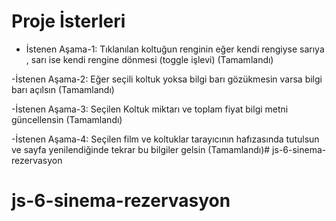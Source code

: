 # Proje İsterleri

- İstenen Aşama-1: Tıklanılan koltuğun renginin eğer kendi rengiyse sarıya , sarı ise kendi rengine dönmesi (toggle işlevi) (Tamamlandı)

-İstenen Aşama-2: Eğer seçili koltuk yoksa bilgi barı gözükmesin varsa bilgi barı açılsın (Tamamlandı)

-İstenen Aşama-3: Seçilen Koltuk miktarı ve toplam fiyat bilgi metni güncellensin (Tamamlandı)

-İstenen Aşama-4: Seçilen film ve koltuklar tarayıcının hafızasında tutulsun ve sayfa yenilendiğinde tekrar bu bilgiler gelsin (Tamamlandı)# js-6-sinema-rezervasyon
# js-6-sinema-rezervasyon

